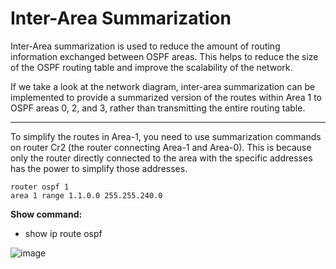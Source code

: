 # Inter-Area Summarization

Inter-Area summarization is used to reduce the amount of routing information exchanged between OSPF areas. This helps to reduce the size of the OSPF routing table and improve the scalability of the network.

If we take a look at the  network diagram, inter-area summarization can be implemented to provide a summarized version of the routes within Area 1 to OSPF areas 0, 2, and 3, rather than transmitting the entire routing table.

---

To simplify the routes in Area-1, you need to use summarization commands on router Cr2 (the router connecting Area-1 and Area-0). This is because only the router directly connected to the area with the specific addresses has the power to simplify those addresses.

```commandline
router ospf 1
area 1 range 1.1.0.0 255.255.240.0
```

<b> Show command: </b>

- show ip route ospf 

![image](https://user-images.githubusercontent.com/118945715/215362120-81082ffe-eb18-4879-9fc9-d8724f8b2d18.png)
